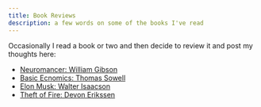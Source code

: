 ```yaml
---
title: Book Reviews
description: a few words on some of the books I've read
---
```

Occasionally I read a book or two and then decide to review it and post my thoughts here:

- [Neuromancer: William Gibson](/misc/neuromancer)
- [Basic Ecnomics: Thomas Sowell](/misc/basic_econ)
- [Elon Musk: Walter Isaacson](/misc/elon)
- [Theft of Fire: Devon Erikssen](/misc/theft)


